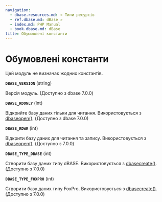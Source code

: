 ```yaml
---
navigation:
  - dbase.resources.md: « Типи ресурсів
  - ref.dbase.md: dBase »
  - index.md: PHP Manual
  - book.dbase.md: dBase
title: Обумовлені константи
---
```

# Обумовлені константи

Цей модуль не визначає жодних константів.

**`DBASE_VERSION`** (string)

Версія модуль. (Доступно з dbase 7.0.0)

**`DBASE_RDONLY`** (int)

Відкрийте базу даних тільки для читання. Використовується з [dbaseopen()](function.dbase-open.md). (Доступно з dbase 7.0.0)

**`DBASE_RDWR`** (int)

Відкрити базу даних для читання та запису. Використовується з [dbaseopen()](function.dbase-open.md). (Доступно з 7.0.0)

**`DBASE_TYPE_DBASE`** (int)

Створити базу даних типу dBASE. Використовується з [dbasecreate()](function.dbase-create.md). (Доступно з 7.0.0)

**`DBASE_TYPE_FOXPRO`** (int)

Створити базу даних типу FoxPro. Використовується з [dbasecreate()](function.dbase-create.md). (Доступно з 7.0.0)

